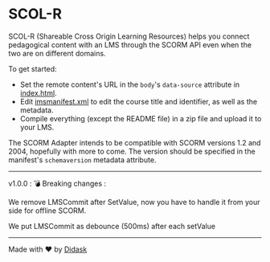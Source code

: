 # SCOL-R

SCOL-R (Shareable Cross Origin Learning Resources) helps you connect pedagogical content with an LMS through the SCORM API even when the two are on different domains.

To get started:

- Set the remote content's URL in the `body`'s `data-source` attribute in [index.html](index.html).
- Edit [imsmanifest.xml](imsmanifest.xml) to edit the course title and identifier, as well as the metadata.
- Compile everything (except the README file) in a zip file and upload it to your LMS.

The SCORM Adapter intends to be compatible with SCORM versions 1.2 and 2004, hopefully with more to come.
The version should be specified in the manifest's `schemaversion` metadata attribute.

----
v1.0.0 :
💣 Breaking changes :

We remove LMSCommit after SetValue, now you have to handle it from your side for offline SCORM.

We put LMSCommit as debounce (500ms) after each setValue

----

Made with ❤️ by [Didask](https://www.didask.com/)
